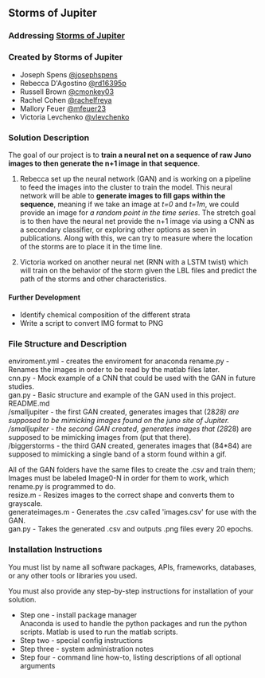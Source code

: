 ## Storms of Jupiter

### Addressing [Storms of Jupiter](https://github.com/amnh/HackTheSolarSystem/wiki/The-Storms-of-Jupiter)

### Created by Storms of Jupiter
* Joseph Spens [@josephspens](https://github.com/josephspens)
* Rebecca D'Agostino [@rd16395p](https://github.com/rd16395p)
* Russell Brown [@cmonkey03](https://github.com/cmonkey03)
* Rachel Cohen [@rachelfreya](https://github.com/rachelfreya)
* Mallory Feuer [@mfeuer23](https://github.com/mfeuer23)
* Victoria Levchenko [@vlevchenko](https://github.com/vlevchenko)

### Solution Description

The goal of our project is to **train a neural net on a sequence of raw Juno images to then generate the n+1 image in that sequence**.

1. Rebecca set up the neural network (GAN) and is working on a pipeline to feed the images into the cluster to train the model. This neural network will be able to **generate images to fill gaps within the sequence**, meaning if we take an image at _t=0_ and _t=1m_, we could provide an image for _a random point in the time series_. The stretch goal is to then have the neural net provide the n+1 image via using a CNN as a secondary classifier, or exploring other options as seen in publications. Along with this, we can try to measure where the location of the storms are to place it in the time line.

2. Victoria worked on another neural net (RNN with a LSTM twist) which will train on the behavior of the storm given the LBL files and predict the path of the storms and other characteristics.

#### Further Development
- Identify chemical composition of the different strata
- Write a script to convert IMG format to PNG

### File Structure and Description
enviroment.yml - creates the enviroment for anaconda 
rename.py - Renames the images in order to be read by the matlab files later.  
cnn.py - Mock example of a CNN that could be used with the GAN in future studies.  
gan.py - Basic structure and example of the GAN used in this project.  
README.md  
/smalljupiter - the first GAN created, generates images that (28*28) are supposed to be mimicking images found on the juno site of Jupiter.  
/smalljupiter - the second GAN created, generates images that (28*28) are supposed to be mimicking images from (put that there).  
/biggerstorms - the third GAN created, generates images that (84*84) are supposed to mimicking a single band of a storm found within a gif.  

All of the GAN folders have the same files to create the .csv and train them;  
Images must be labeled Image0-N in order for them to work, which rename.py is programmed to do.  
resize.m - Resizes images to the correct shape and converts them to grayscale.  
generateimages.m - Generates the .csv called 'images.csv' for use with the GAN.  
gan.py - Takes the generated .csv and outputs .png files every 20 epochs.  

### Installation Instructions

You must list by name all software packages, APIs, frameworks, databases, or any other tools or libraries you used.

You must also provide any step-by-step instructions for installation of your solution.  
* Step one - install package manager  
Anaconda is used to handle the python packages and run the python scripts.
Matlab is used to run the matlab scripts. 
* Step two - special config instructions
* Step three - system administration notes
* Step four - command line how-to, listing descriptions of all optional arguments
